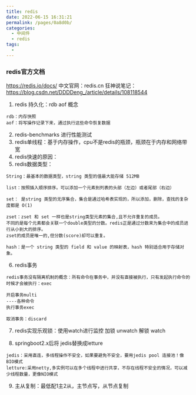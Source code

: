```yaml
---
title: redis
date: 2022-06-15 16:31:21
permalink: /pages/0a8d0b/
categories:
  - 中间件
  - redis
tags:
  - 
---
```

### redis官方文档
https://redis.io/docs/
中文官网：redis.cn
狂神说笔记：https://blog.csdn.net/DDDDeng_/article/details/108118544

1. redis 持久化：rdb aof 概念
~~~
rdb：内存快照
aof：将写操作记录下来，通过执行这些命令恢复数据
~~~
2. redis-benchmarks 进行性能测试
3. redis单线程：基于内存操作，cpu不是redis的瓶颈，瓶颈在于内存和网络带宽
4. redis快速的原因：
5. redis数据类型：
~~~
String：最基本的数据类型，string 类型的值最大能存储 512MB

list：按照插入顺序排序。可以添加一个元素到列表的头部（左边）或者尾部（右边）

set： 是string 类型的无序集合，集合是通过哈希表实现的，所以添加，删除，查找的复杂度都是 O(1)

zset：zset 和 set 一样也是string类型元素的集合,且不允许重复的成员。
不同的是每个元素都会关联一个double类型的分数。redis正是通过分数来为集合中的成员进行从小到大的排序。
zset的成员是唯一的,但分数(score)却可以重复。

hash：是一个 string 类型的 field 和 value 的映射表，hash 特别适合用于存储对象。

~~~
6. redis事务
~~~
redis事务没有隔离机制的概念：所有命令在事务中，并没有直接被执行，只有发起执行命令的时候才会被执行：exec

开启事务multi
----各种命令
执行事务exec

取消事务：discard
~~~

7. redis实现乐观锁：使用watch进行监控
加锁 unwatch
解锁 watch

8. springboot2.x后将 jedis替换成letture
~~~
jedis：采用直连，多线程操作不安全，如果要避免不安全，要用jedis pool 连接池！像BIO模式
letture:采用netty,多实例可以在多个线程中进行共享，不存在线程不安全的情况，可以减少线程数量，更像NIO模式
~~~
9. 主从复制：最低配1主2从，主节点写，从节点复制




